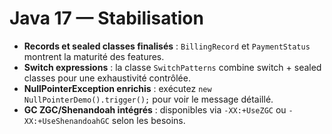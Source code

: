 # Java 17 — Stabilisation

- **Records et sealed classes finalisés** : `BillingRecord` et `PaymentStatus` montrent la maturité des features.
- **Switch expressions** : la classe `SwitchPatterns` combine switch + sealed classes pour une exhaustivité contrôlée.
- **NullPointerException enrichis** : exécutez `new NullPointerDemo().trigger();` pour voir le message détaillé.
- **GC ZGC/Shenandoah intégrés** : disponibles via `-XX:+UseZGC` ou `-XX:+UseShenandoahGC` selon les besoins.

